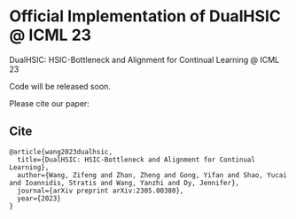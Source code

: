 <!-- # Official Implementation of DualHSIC -->
# Official Implementation of DualHSIC @ ICML 23
DualHSIC: HSIC-Bottleneck and Alignment for Continual Learning @ ICML 23

Code will be released soon.

Please cite our paper:
## Cite
```
@article{wang2023dualhsic,
  title={DualHSIC: HSIC-Bottleneck and Alignment for Continual Learning},
  author={Wang, Zifeng and Zhan, Zheng and Gong, Yifan and Shao, Yucai and Ioannidis, Stratis and Wang, Yanzhi and Dy, Jennifer},
  journal={arXiv preprint arXiv:2305.00380},
  year={2023}
}
```
